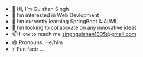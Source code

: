 - 👋 Hi, I’m Gulshan Singh
- 👀 I’m interested in Web Devlopment
- 🌱 I’m currently learning SpringBoot & AI/ML
- 💞️ I’m looking to collaborate on any innovative ideas
- 📫 How to reach me singhgulshan1805@gmail.com
- 😄 Pronouns: He/him
- ⚡ Fun fact: ...

<!---
Singhgulshan7/Singhgulshan7 is a ✨ special ✨ repository because its `README.md` (this file) appears on your GitHub profile.
You can click the Preview link to take a look at your changes.
--->
